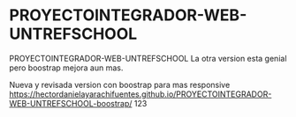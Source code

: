# PROYECTOINTEGRADOR-WEB-UNTREFSCHOOL
PROYECTOINTEGRADOR-WEB-UNTREFSCHOOL
La otra version esta genial pero boostrap mejora aun mas.

Nueva y revisada version con boostrap para mas responsive
https://hectordanielayarachifuentes.github.io/PROYECTOINTEGRADOR-WEB-UNTREFSCHOOL-boostrap/
123